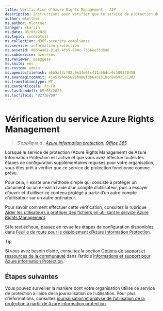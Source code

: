 ```yaml
---
title: Vérification d’Azure Rights Management - AIP
description: Instructions pour vérifier que le service de protection de Azure Information Protection fonctionne comme prévu.
author: mlottner
ms.author: mlottner
manager: rkarlin
ms.date: 05/03/2020
ms.topic: conceptual
ms.collection: M365-security-compliance
ms.service: information-protection
ms.assetid: 08664a01-81a5-4fa5-884c-7306ee55dba0
ms.subservice: azurerms
ms.reviewer: esaggese
ms.suite: ems
ms.custom: admin
ms.openlocfilehash: e6b5a54cf02c9e34e9fc411a66dca9c589830458
ms.sourcegitcommit: 4c45794665891ba88fdb6a61b1bcd886035c13d3
ms.translationtype: MT
ms.contentlocale: fr-FR
ms.lasthandoff: 05/03/2020
ms.locfileid: "82736709"
---
```

# <a name="verifying-the-azure-rights-management-service"></a>Vérification du service Azure Rights Management

>*S’applique à : [Azure information protection](https://azure.microsoft.com/pricing/details/information-protection), [Office 365](https://download.microsoft.com/download/E/C/F/ECF42E71-4EC0-48FF-AA00-577AC14D5B5C/Azure_Information_Protection_licensing_datasheet_EN-US.pdf)*

Lorsque le service de protection (Azure Rights Management) de Azure Information Protection est activé et que vous avez effectué toutes les étapes de configuration supplémentaires requises pour votre organisation, vous êtes prêt à vérifier que ce service de protection fonctionne comme prévu. 

Pour cela, il existe une méthode simple qui consiste à protéger un document ou un e-mail à l’aide d’un compte d’utilisateur, puis à essayer d’ouvrir et d’utiliser ce contenu protégé à partir d’un autre compte d’utilisateur sur un autre ordinateur.

Pour savoir comment effectuer cette vérification, consultez la rubrique [Aider les utilisateurs à protéger des fichiers en utilisant le service Azure Rights Management](help-users.md).

Si le test échoue, passez en revue les étapes de configuration disponibles dans [Feuille de route pour le déploiement d’Azure Information Protection](deployment-roadmap.md).

> [!TIP]
> Si vous avez besoin d’aide, consultez la section [Options de support et ressources de la communauté](information-support.md#support-options-and-community-resources) dans l’article [Informations et support pour Azure Information Protection](information-support.md).

## <a name="next-steps"></a>Étapes suivantes

Vous pouvez surveiller la manière dont votre organisation utilise ce service de protection à l’aide de la journalisation de l’utilisation. Pour plus d’informations, consultez [journalisation et analyse de l’utilisation de la protection à partir de Azure information protection](log-analyze-usage.md).



